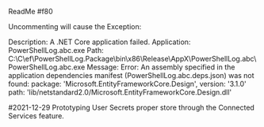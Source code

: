 ﻿ReadMe #f80

Uncommenting will cause the Exception:

  Description: A .NET Core application failed.
  Application: PowerShellLog.abc.exe
  Path: C:\C\ef\PowerShellLog.Package\bin\x86\Release\AppX\PowerShellLog.abc\PowerShellLog.abc.exe
  Message: Error:
    An assembly specified in the application dependencies manifest (PowerShellLog.abc.deps.json) was not found:
      package: 'Microsoft.EntityFrameworkCore.Design', version: '3.1.0'
      path: 'lib/netstandard2.0/Microsoft.EntityFrameworkCore.Design.dll'


#2021-12-29
Prototyping User Secrets proper store through the Connected Services feature.

